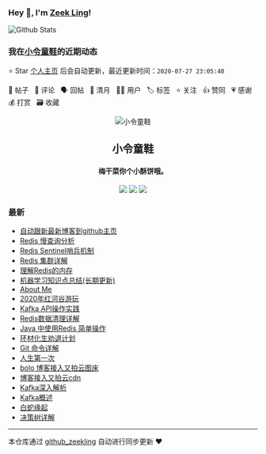 ### Hey 👋, I'm [Zeek Ling](https://www/zeekling.cn)! 
![Github Stats](https://github-readme-stats.vercel.app/api?username=zeekling&show_icons=true) 
### 我在[小令童鞋](https://www/zeekling.cn)的近期动态

⭐️ Star [个人主页](https://github.com/zeekling/zeekling) 后会自动更新，最近更新时间：`2020-07-27 23:05:40`

📝 帖子 &nbsp; 💬 评论 &nbsp; 🗣 回帖 &nbsp; 🌙 清月 &nbsp; 👨‍💻 用户 &nbsp; 🏷️ 标签 &nbsp; ⭐️ 关注 &nbsp; 👍 赞同 &nbsp; 💗 感谢 &nbsp; 💰 打赏 &nbsp; 🗃 收藏<p align="center"><img alt="小令童鞋" src="https://img.zeekling.cn/images/2020/02/23/logo.th.png"></p><h2 align="center">
小令童鞋
</h2>

<h4 align="center">梅干菜你个小酥饼哦。</h4>
<p align="center"><a title="小令童鞋" target="_blank" href="https://github.com/zeekling/zeekling"><img src="https://img.shields.io/github/last-commit/zeekling/zeekling.svg?style=flat-square&color=FF9900"></a>
<a title="GitHub repo size in bytes" target="_blank" href="https://github.com/zeekling/zeekling"><img src="https://img.shields.io/github/repo-size/zeekling/zeekling.svg?style=flat-square"></a>
<a title="Hits" target="_blank" href="https://github.com/zeekling/hits"><img src="https://hits.b3log.org/zeekling/zeekling.svg"></a></p>

### 最新

* [自动跟新最新博客到github主页](https://www.zeekling.cn/articles/2020/07/26/1595773591724.html)
* [Redis 慢查询分析](https://www.zeekling.cn/articles/2020/07/23/1595493094855.html)
* [Redis Sentinel哨兵机制](https://www.zeekling.cn/articles/2020/07/21/1595343778998.html)
* [Redis 集群详解](https://www.zeekling.cn/articles/2020/07/21/1595342026052.html)
* [理解Redis的内存](https://www.zeekling.cn/articles/2020/07/04/1593860561539.html)
* [机器学习知识点总结(长期更新)](https://www.zeekling.cn/articles/2019/08/14/1565788128215.html)
* [About Me](https://www.zeekling.cn/aboutMe.html)
* [2020年红河谷游玩](https://www.zeekling.cn/articles/2020/06/06/1591450599075.html)
* [Kafka API操作实践](https://www.zeekling.cn/articles/2020/05/17/1589721212901.html)
* [Redis数据清理详解](https://www.zeekling.cn/articles/2020/06/22/1592922698436.html)
* [Java 中使用Redis 简单操作](https://www.zeekling.cn/articles/2020/06/22/1592757637089.html)
* [环材化生劝退计划](https://www.zeekling.cn/articles/2020/06/17/1592323471534.html)
* [Git 命令详解](https://www.zeekling.cn/articles/2019/12/01/1575184426144.html)
* [人生第一次](https://www.zeekling.cn/articles/2020/03/22/1584880355664.html)
* [bolo 博客接入又拍云图床](https://www.zeekling.cn/articles/2020/06/09/1591638203577.html)
* [博客接入又拍云cdn](https://www.zeekling.cn/articles/2020/06/07/1591520906274.html)
* [Kafka深入解析](https://www.zeekling.cn/articles/2020/05/24/1590327441358.html)
* [Kafka概述](https://www.zeekling.cn/articles/2020/05/24/1590324636321.html)
* [白蛇缘起](https://www.zeekling.cn/articles/2019/07/14/1563077032010.html)
* [决策树详解](https://www.zeekling.cn/articles/2019/07/20/1563605756560.html)



---

本仓库通过 [github_zeekling](https://git.zeekling.cn/zeekling/github_zeekling) 自动进行同步更新 ❤️ 